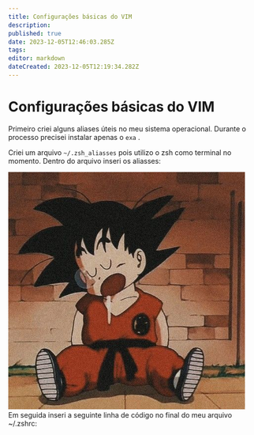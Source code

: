```yaml
---
title: Configurações básicas do VIM
description: 
published: true
date: 2023-12-05T12:46:03.285Z
tags: 
editor: markdown
dateCreated: 2023-12-05T12:19:34.282Z
---
```


# Configurações básicas do VIM
Primeiro criei alguns aliases úteis no meu sistema operacional. Durante o processo precisei instalar apenas o `exa` .

Criei um arquivo `~/.zsh_aliasses` pois utilizo o zsh como terminal no momento. Dentro do arquivo inseri os aliasses:

![47d87497785b6ac017aa8861d18b2bf5.jpg](/47d87497785b6ac017aa8861d18b2bf5.jpg)
Em seguida inseri a seguinte linha de código no final do meu arquivo ~/.zshrc: